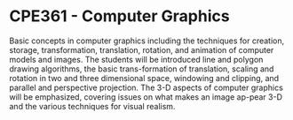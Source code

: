 # CPE361 - Computer Graphics

Basic concepts in computer graphics including the techniques for creation, storage, transformation, translation, rotation, and animation of computer models and images. The students will be introduced line and polygon drawing algorithms, the basic trans-formation of translation, scaling and rotation in two and three dimensional space, windowing and clipping, and parallel and perspective projection. The 3-D aspects of computer graphics will be emphasized, covering issues on what makes an image ap-pear 3-D and the various techniques for visual realism.
